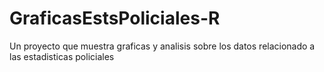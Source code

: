 # GraficasEstsPoliciales-R
Un proyecto que muestra graficas y analisis sobre los datos relacionado a las estadisticas policiales

